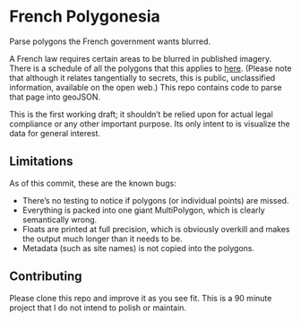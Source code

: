 # French Polygonesia

Parse polygons the French government wants blurred.

A French law requires certain areas to be blurred in published imagery. There is a schedule of all the polygons that this applies to [here](https://www.legifrance.gouv.fr/jorf/id/JORFTEXT000048234967). (Please note that although it relates tangentially to secrets, this is public, unclassified information, available on the open web.) This repo contains code to parse that page into geoJSON.

This is the first working draft; it shouldn’t be relied upon for actual legal compliance or any other important purpose. Its only intent to is visualize the data for general interest.

## Limitations

As of this commit, these are the known bugs:

- There’s no testing to notice if polygons (or individual points) are missed.
- Everything is packed into one giant MultiPolygon, which is clearly semantically wrong.
- Floats are printed at full precision, which is obviously overkill and makes the output much longer than it needs to be.
- Metadata (such as site names) is not copied into the polygons.

## Contributing

Please clone this repo and improve it as you see fit. This is a 90 minute project that I do not intend to polish or maintain.
